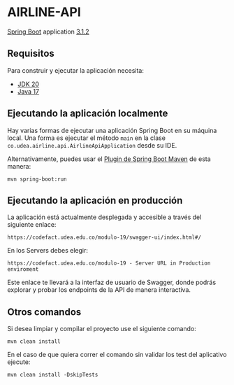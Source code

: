 # AIRLINE-API

[Spring Boot](http://projects.spring.io/spring-boot/) application [3.1.2](https://spring.io/blog/2023/07/20/spring-boot-3-1-2-available-now)

## Requisitos

Para construir y ejecutar la aplicación necesita:

- [JDK 20](https://jdk.java.net/20/)
- [Java 17](https://www.oracle.com/java/technologies/javase/jdk17-archive-downloads.html)

## Ejecutando la aplicación localmente

Hay varias formas de ejecutar una aplicación Spring Boot en su máquina local. Una forma es ejecutar el método `main` en la clase `co.udea.airline.api.AirlineApiApplication` desde su IDE.

Alternativamente, puedes usar el [Plugin de Spring Boot Maven](https://docs.spring.io/spring-boot/docs/current/reference/html/build-tool-plugins-maven-plugin.html) de esta manera:
```shell
mvn spring-boot:run
```
## Ejecutando la aplicación en producción

La aplicación está actualmente desplegada y accesible a través del siguiente enlace:

```shell
https://codefact.udea.edu.co/modulo-19/swagger-ui/index.html#/
```
En los Servers debes elegir: 

```shell
https://codefact.udea.edu.co/modulo-19 - Server URL in Production enviroment 
```

Este enlace te llevará a la interfaz de usuario de Swagger, donde podrás explorar y probar los endpoints de la API de manera interactiva.

## Otros comandos

Si desea limpiar y compilar el proyecto use el siguiente comando:
```shell
mvn clean install
```

En el caso de que quiera correr el comando sin validar los test del aplicativo ejecute:
```shell
mvn clean install -DskipTests
```

